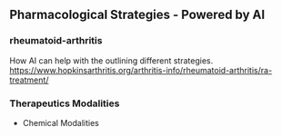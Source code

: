 ## Pharmacological Strategies - Powered by AI

### rheumatoid-arthritis
How AI can help with the outlining different strategies.
https://www.hopkinsarthritis.org/arthritis-info/rheumatoid-arthritis/ra-treatment/

### Therapeutics Modalities
 - Chemical Modalities
